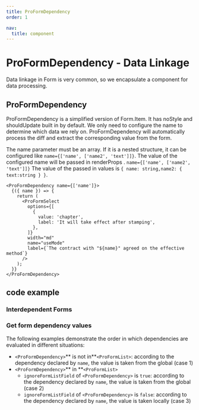 ```yaml
---
title: ProFormDependency
order: 1

nav:
  title: component
---
```


# ProFormDependency - Data Linkage

Data linkage in Form is very common, so we encapsulate a component for data processing.

## ProFormDependency

ProFormDependency is a simplified version of Form.Item. It has noStyle and shouldUpdate built in by default. We only need to configure the name to determine which data we rely on. ProFormDependency will automatically process the diff and extract the corresponding value from the form.

The name parameter must be an array. If it is a nested structure, it can be configured like `name={['name', ['name2', 'text']]}`. The value of the configured name will be passed in renderProps . `name={['name', ['name2', 'text']]}` The value of the passed in values ​​is `{ name: string,name2: { text:string } }`.

```tsx | pure
<ProFormDependency name={['name']}>
  {({ name }) => {
    return (
      <ProFormSelect
        options={[
          {
            value: 'chapter',
            label: 'It will take effect after stamping',
          },
        ]}
        width="md"
        name="useMode"
        label={`The contract with "${name}" agreed on the effective method`}
      />
    );
  }}
</ProFormDependency>
```

## code example

### Interdependent Forms

<code src="./demos/dependency.tsx" title="ProForm.List"></code>

### Get form dependency values

The following examples demonstrate the order in which dependencies are evaluated in different situations:

- `<ProFormDependency>`** is not in**`<ProFormList>`: according to the dependency declared by `name`, the value is taken from the global (case 1)
- `<ProFormDependency>`** in **`<ProFormList>`
  - `ignoreFormListField` of `<ProFormDependency>` is `true`: according to the dependency declared by `name`, the value is taken from the global (case 2)
  - `ignoreFormListField` of `<ProFormDependency>` is `false`: according to the dependency declared by `name`, the value is taken locally (case 3)

<code src="./demos/dependency2.tsx" height="1774px" title="ProForm.List"></code>
